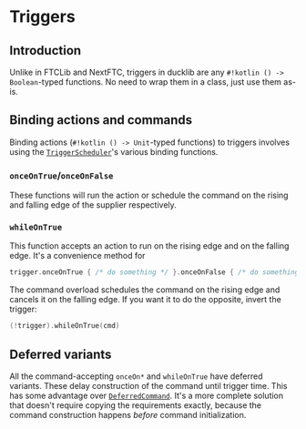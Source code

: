 # Triggers

## Introduction

Unlike in FTCLib and NextFTC,
triggers in ducklib are any `#!kotlin () -> Boolean`-typed functions.
No need to wrap them in a class, just use them as-is.

## Binding actions and commands

Binding actions (`#!kotlin () -> Unit`-typed functions) to triggers involves using the [`TriggerScheduler`](/Scheduler/introduction.md#triggerscheduler)'s various binding functions.
### `onceOnTrue`/`onceOnFalse`

These functions will run the action or schedule the command on the rising and falling edge of the supplier respectively.

### `whileOnTrue`

This function accepts an action to run on the rising edge and on the falling edge.
It's a convenience method for

```kotlin
trigger.onceOnTrue { /* do something */ }.onceOnFalse { /* do something else */ }
```

The command overload schedules the command on the rising edge and cancels it on the falling edge.
If you want it to do the opposite, invert the trigger:

```kotlin
(!trigger).whileOnTrue(cmd)
```

## Deferred variants

All the command-accepting `onceOn*` and `whileOnTrue` have deferred variants.
These delay construction of the command until trigger time.
This has some advantage over [`DeferredCommand`](/Commands/builtin.md#deferredcommand).
It's a more complete solution that doesn't require copying the requirements exactly,
because the command construction happens *before* command initialization.
